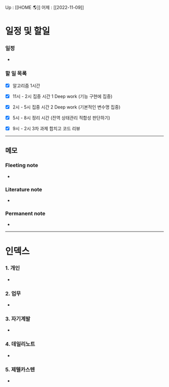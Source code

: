 Up : [[HOME 🌎]]
어제 : [[2022-11-09]]
# 일정 및 할일

### 일정
- 

### 할 일 목록
- [x] 알고리즘 1시간
- [x] 11시 - 2시 집중 시간 1 Deep work (기능 구현에 집중)
- [x] 2시 - 5시  집중 시간 2 Deep work (기본적인 변수명 집중)
- [x] 5시 - 8시  정리 시간 (전역 상태관리 적합성 판단하기)
- [x] 9시 - 2시 3차 과제 합치고 코드 리뷰 
	



---

## 메모

### Fleeting note
- 

### Literature note
- 

### Permanent note
- 

---

# 인덱스
### 1. 개인 
- 
### 2. 업무
- 
### 3. 자기계발
- 
### 4. 데일리노트
- 
### 5. 제텔카스텐
- 